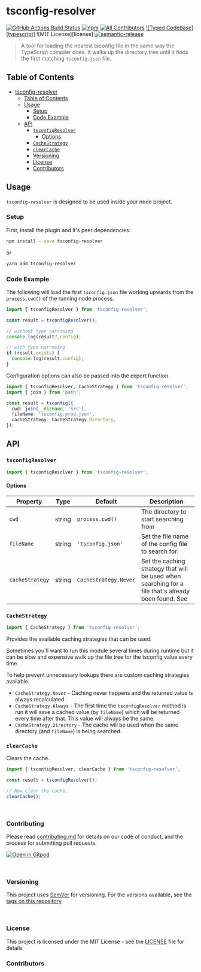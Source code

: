 # tsconfig-resolver

[![GitHub Actions Build Status](https://github.com/ifiokjr/tsconfig-resolver/workflows/Node%20CI/badge.svg)](https://github.com/ifiokjr/tsconfig-resolver/actions?query=workflow%3A%22Node+CI%22)
[![npm](https://img.shields.io/npm/dm/tsconfig-resolver.svg?&logo=npm)](https://www.npmjs.com/package/tsconfig-resolver)
[![All Contributors](https://img.shields.io/badge/all_contributors-2-orange.svg?style=flat-square)](#contributors)
[![Typed Codebase][typescript]](./src/index.ts)
![MIT License][license]
[![semantic-release](https://img.shields.io/badge/%20%20%F0%9F%93%A6%F0%9F%9A%80-semantic--release-e10079.svg)](https://github.com/semantic-release/semantic-release)

> A tool for loading the nearest tsconfig file in the same way the TypeScript compiler does. It walks up the directory tree until it finds the first matching `tsconfig.json` file.

## Table of Contents

<!-- START doctoc generated TOC please keep comment here to allow auto update -->

- [tsconfig-resolver](#tsconfig-resolver)
  - [Table of Contents](#table-of-contents)
  - [Usage](#usage)
    - [Setup](#setup)
    - [Code Example](#code-example)
  - [API](#api)
    - [`tsconfigResolver`](#tsconfigresolver)
      - [Options](#options)
    - [`CacheStrategy`](#cachestrategy)
    - [`clearCache`](#clearcache)
    - [Versioning](#versioning)
    - [License](#license)
    - [Contributors](#contributors)

<!-- END doctoc generated TOC please keep comment here to allow auto update -->

## Usage

`tsconfig-resolver` is designed to be used inside your node project.

### Setup

First, install the plugin and it's peer dependencies:

```bash
npm install --save tsconfig-resolver
```

or

```bash
yarn add tsconfig-resolver
```

### Code Example

The following will load the first `tsconfig.json` file working upwards from the `process.cwd()` of the running node process.

```ts
import { tsconfigResolver } from 'tsconfig-resolver';

const result = tsconfigResolver();

// without type narrowing
console.log(result?.config);

// with type narrowing
if (result.exists) {
  console.log(result.config);
}
```

Configuration options can also be passed into the export function.

```ts
import { tsconfigResolver, CacheStrategy } from 'tsconfig-resolver';
import { join } from 'path';

const result = tsconfig({
  cwd: join(__dirname, 'src'),
  fileName: 'tsconfig.prod.json',
  cacheStrategy: CacheStrategy.Directory,
});
```

## API

### `tsconfigResolver`

```ts
import { tsconfigResolver } from 'tsconfig-resolver';
```

#### Options

| Property        | Type   | Default               | Description                                                                                         |
| --------------- | ------ | --------------------- | --------------------------------------------------------------------------------------------------- |
| `cwd`           | string | `process.cwd()`       | The directory to start searching from                                                               |
| `fileName`      | string | `'tsconfig.json'`     | Set the file name of the config file to search for.                                                 |
| `cacheStrategy` | string | `CacheStrategy.Never` | Set the caching strategy that will be used when searching for a file that's already been found. See |

### `CacheStrategy`

```ts
import { CacheStrategy } from 'tsconfig-resolver';
```

Provides the available caching strategies that can be used.

Sometimes you'll want to run this module several times during runtime but it can be slow and expensive walk up the file tree for the tsconfig value every time.

To help prevent unnecessary lookups there are custom caching strategies available.

- `CacheStrategy.Never` - Caching never happens and the returned value is always recalculated
- `CacheStrategy.Always` - The first time the `tsconfigResolver` method is run it will save a cached value (by `fileName`) which will be returned every time after that. This value will always be the same.
- `CacheStrategy.Directory` - The cache will be used when the same directory (and `fileName`) is being searched.

### `clearCache`

Clears the cache.

```ts
import { tsconfigResolver, clearCache } from 'tsconfig-resolver';

const result = tsconfigResolver();

// Now clear the cache.
clearCache();
```

<br />

### Contributing

Please read [contributing.md](docs/contributing.md) for details on our code of conduct, and the process for
submitting pull requests.

[![Open in Gitpod](https://gitpod.io/button/open-in-gitpod.svg)](https://gitpod.io/#https://github.com/remirror/remirror)

<br />

### Versioning

This project uses [SemVer](http://semver.org/) for versioning. For the versions available, see the
[tags on this repository](https://github.com/ifiokjr/tsconfig-resolver/tags).

<br />

### License

This project is licensed under the MIT License - see the [LICENSE](LICENSE) file for details

<!-- prettier-ignore-start -->
<!-- markdownlint-disable -->

### Contributors

<!-- ALL-CONTRIBUTORS-LIST:START - Do not remove or modify this section -->

<!-- ALL-CONTRIBUTORS-LIST:END -->

<!-- markdownlint-enable -->
<!-- prettier-ignore-end -->
